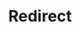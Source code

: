 ﻿---
layout: src/layouts/Redirect.astro
title: Redirect
redirect: https://yamldoc.liuyan.wang/docs/octopus-rest-api/cli/octopus-tenant-delete
pubDate:  2023-01-01
navSearch: false
navSitemap: false
navMenu: false
---
